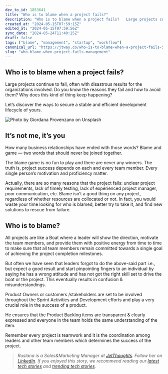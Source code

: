 ```yaml
---
dev_to_id: 1853641
title: "Who is to blame when a project fails?"
description: "Who is to blame when a project fails?   Large projects continue to fail, often with..."
created_at: "2024-05-15T07:59:15Z"
edited_at: "2024-05-15T07:59:56Z"
sync_date: "2024-05-24T11:40:25Z"
draft: false
tags: ["blame", "management", "startup", "workflow"]
canonical_url: "https://jtway.co/who-is-to-blame-when-a-project-fails-595d683da73d"
slug: "who-blame-when-project-fails-management"
---
```


## Who is to blame when a project fails?

Large projects continue to fail, often with disastrous results for the organizations involved. Do you know the reasons they fail and how to avoid them? Why does this kind of thing keep happening?

Let’s discover the ways to secure a stable and efficient development lifecycle of yours.

![Photo by [Giordana Provenzano](https://unsplash.com/@giordanaa_p?utm_source=unsplash&utm_medium=referral&utm_content=creditCopyText) on[ Unsplash](https://unsplash.com/s/photos/boat?utm_source=unsplash&utm_medium=referral&utm_content=creditCopyText)](https://cdn-images-1.medium.com/max/3200/0*u5XgaUnGlPuBa6fw)

## It’s not me, it’s you

How many business relationships have ended with those words? Blame and game — two words that should never be joined together.

The blame game is no fun to play and there are never any winners. The truth is, project success depends on each and every team member. Every single person’s motivation and proficiency matter.

Actually, there are so many reasons that the project fails: unclear project requirements, lack of timely testing, lack of experienced project manager, poor communication, etc. Blame isn’t a good thing on any project, regardless of whether resources are collocated or not. In fact, you would waste your time looking for who is blamed, better try to take it, and find new solutions to rescue from failure.

## Who is to blame?

All projects are like a Boat where a leader will show the direction, motivate the team members, and provide them with positive energy from time to time to make sure that all team members remain committed towards a single goal of achieving the project completion milestones.

But often we have seen that leaders forgot to do the above-said part i.e., but expect a good result and start pinpointing fingers to an individual by saying he has a wrong attitude and has not got the right skill set to drive the boat or the project. This eventually results in confusion & misunderstandings.

Product Owners or customers /stakeholders are set to be involved throughout the Sprint Activities and Development efforts and play a very crucial role in the success of a product.

He ensures that the Product Backlog items are transparent & clearly expressed and everyone in the team holds the same understanding of the item.

Remember every project is teamwork and it is the coordination among leaders and other team members which determines the success of the project.
>  *Ruslana is a Sales&Marketing Manager at [JetThoughts](https://www.jetthoughts.com/). Follow her on [LinkedIn](https://www.linkedin.com/in/ruslana-brykaliuk-970016135/).*
>  *If you enjoyed this story, we recommend reading our [latest tech stories](https://jtway.co/latest) and [trending tech stories](https://jtway.co/trending).*
